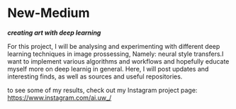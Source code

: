 # New-Medium
**_creating art with deep learning_**

For this project, I will be analysing and experimenting with different deep learning techniques in image prossessing, Namely: neural style transfers.I want to implement various algorithms and workflows and hopefully educate myself more on deep learnig in general.
Here, I will post updates and interesting finds, as well as sources and useful repositories. 

to see some of my results, check out my Instagram project page: https://www.instagram.com/ai.uw_/ 
